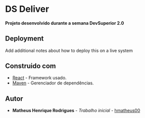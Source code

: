 # DS Deliver

#### Projeto desenvolvido durante a semana DevSuperior 2.0

## Deployment

Add additional notes about how to deploy this on a live system

## Construido com

* [React](http://https://pt-br.reactjs.org/) - Framework usado.
* [Maven](https://maven.apache.org/) - Gerenciador de dependências.

## Autor

* **Matheus Henrique Rodrigues** - *Trabalho inicial* - [hmatheus00](https://github.com/hmatheus00)
